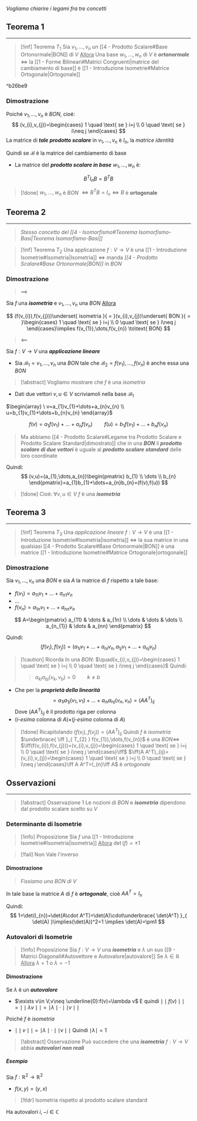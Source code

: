 *Vogliamo chiarire i legami fra tre concetti*

## Teorema 1
---
>[!inf] Teorema $T_{1}$
>Sia $v_{1},\dots,v_{n}$ un [[4 - Prodotto Scalare#Base Ortonormale|BON]] di $V$
><u>Allora</u>
>Una base $w_{1},\dots,w_{n}$ di $V$ è ***ortonormale*** $\iff$ la [[1 - Forme Bilineari#Matrici Congruenti|matrice del cambiamento di base]] è [[1 - Introduzione Isometrie#Matrice Ortogonale|Ortogonale]]

^b26be9


### Dimostrazione

Poiché $v_{1},\dots,v_{n}$ è *BON*, cioé:
$$
(v_{i},v_{j})=\begin{cases}
1 \quad \text{ se } i=j \\
0 \quad \text{ se } i\neq j
\end{cases}
$$
La matrice di ***tale prodotto scalare*** in $v_{1},\dots,v_{n}$ è $I_{n}$, la *matrice identità*

Quindi se $\mathcal{B}$ è la matrice del cambiamento di base
- La matrice del ***prodotto scalare in base*** $w_{1},\dots,w_{n}$ è:

$$
B^TI_{n}B=B^TB
$$
>[!done] $w_{1},\dots,w_{n}$ è *BON* $\iff B^TB=I_{n}\iff B$ è **ortogonale**


## Teorema 2
---
>*Stesso concetto del [[4 - Isomorfismo#Teorema Isomorfismo-Basi|Teorema Isomorfismo-Basi]]*


>[!inf] Teorema $T_{2}$
>Una applicazione $f:V\to V$ è una [[1 - Introduzione Isometrie#Isometria|Isometria]] $\iff$ manda *[[4 - Prodotto Scalare#Base Ortonormale|BON]]* in *BON*

### Dimostrazione
>$\implies$

Sia $f$ una ***isometria*** e $v_{1},\dots,v_{n}$ una *BON*
<u>Allora</u>

$$
(f(v_{i}),f(v_{j}))\underset{ isometria }{ = }(v_{i},v_{j})\underset{ BON }{ = }\begin{cases}
1 \quad \text{ se } i=j \\
0 \quad \text{ se } i\neq j
\end{cases}\implies f(v_{1}),\dots,f(v_{n}) \to\text{ BON}
$$

>$\impliedby$

Sia $f:V\to V$ una ***applicazione lineare***
- Sia $\mathcal{B}_{1}=v_{1},\dots,v_{n}$ una *BON* tale che $\mathcal{B}_{2}=f(v_{1}),\dots,f(v_{n})$ è anche essa una *BON*

>[!abstract] Vogliamo mostrare che $f$ è una *isometria*

- Dati due vettori $v,u\in V$ scriviamoli nella base $\mathcal{B_{1}}$

$\begin{array} \ v=a_{1}v_{1}+\dots+a_{n}v_{n} \\ u=b_{1}v_{1}+\dots+b_{n}v_{n} \end{array}$

$$
f(v)=a_{1}f(v_{1})+\dots+a_{n}f(v_{n})\qquad
f(u)=b_{1}f(v_{1})+\dots+b_{n}f(v_{n})
$$

>Ma abbiamo [[4 - Prodotto Scalare#Legame tra Prodotto Scalare e Prodotto Scalare Standard|dimostrato]] che in una ***BON*** il ***prodotto scalare di due vettori*** è uguale al ***prodotto scalare standard*** delle loro coordinate

Quindi:
$$
(v,u)=(a_{1},\dots,a_{n})\begin{pmatrix}
b_{1} \\
\dots \\
b_{n}
\end{pmatrix}=a_{1}b_{1}+\dots+a_{n}b_{n}=(f(v),f(u))
$$

>[!done] Cioè: $\forall v,u \in V$ $f$ è una ***isometria***

## Teorema 3
---
>[!inf] Teorema $T_{3}$
>Una *applicazione lineare* $f:V\to V$ è una [[1 - Introduzione Isometrie#Isometria|isometria]] $\iff$ la sua matrice in una qualsiasi [[4 - Prodotto Scalare#Base Ortonormale|BON]] è una matrice [[1 - Introduzione Isometrie#Matrice Ortogonale|ortogonale]]

### Dimostrazione

Sia $v_{1},\dots,v_{n}$ una *BON* e sia $A$ la matrice di $f$ rispetto a tale base:
- $f(v_{1})=a_{11}v_{1}+\dots+a_{n1}v_{n}$
- $\dots$
- $f(v_{n})=a_{1n}v_{1}+\dots+a_{nn}v_{n}$

$$
A=\begin{pmatrix}
a_{11} & \dots & a_{1n} \\
\dots & \dots & \dots \\
a_{n_{1}} & \dots & a_{nn}
\end{pmatrix}
$$

Quindi:
$$
(f(v_{i}),f(v_{j}))=(a_{1i}v_{1}+\dots+a_{ni}v_{n},a_{1j}v_{1}+\dots+a_{nj}v_{n})
$$

>[!caution] Ricorda
>In una *BON*: $\quad(v_{i},v_{j})=\begin{cases} 1 \quad \text{ se } i=j \\ 0 \quad \text{ se } i\neq j \end{cases}$
>Quindi:
>>$a_{ki}a_{bj}(v_{k},v_{b})=0 \qquad k\neq b$

- Che per la ***proprietà della linearità***
$$
=a_{1i}a_{1j}(v_{1},v_{1})+\dots+a_{ni}a_{nj}(v_{n},v_{n})=(AA^T)_{ij}
$$
Dove $(AA^T)_{ij}$ è il prodotto riga per colonna
- ($i$-*esima* colonna di $A$)$\times$($j$-*esima* colonna di $A$)


>[!done] Ricapitolando
>$(f(v_{i}),f(v_{j}))=(A A^T)_{ij}$
>Quindi $f$ è *isometria* $\underbrace{ \iff }_{ T_{2} } f(v_{1}),\dots,f(v_{n})$ è una *BON*$\iff$
>$\iff(f(v_{i}),f(v_{j}))=(v_{i},v_{j})=\begin{cases} 1 \quad \text{ se } i=j \\ 0 \quad \text{ se } i\neq j \end{cases}\iff$
>$\iff(A A^T)_{ij}=(v_{i},v_{j})=\begin{cases} 1 \quad \text{ se } i=j \\ 0 \quad \text{ se } i\neq j \end{cases}\iff A A^T=I_{n}\iff A$ è *ortogonale*


## Osservazioni
---
>[!abstract] Osservazione 1
>Le nozioni di *BON* e ***isometria*** dipendono dal prodotto scalare scelto su $V$

### Determinante di Isometrie
>[!info] Proposizione
>Sia $f$ una [[1 - Introduzione Isometrie#Isometria|isometria]]
><u>Allora</u>
>$\det(f)=\pm 1$

>[!fail] Non Vale l'inverso

#### Dimostrazione
> *Fissiamo una BON di $V$*

In tale base la matrice $A$ di $f$ è ***ortogonale***, cioè $A A^T=I_{n}$

Quindi:
$$
1=\det(I_{n})=\det(A\cdot A^T)=\det(A)\cdot\underbrace{ \det(A^T) }_{ \det(A) }\implies(\det(A))^2=1 \implies \det(A)=\pm1
$$
### Autovalori di Isometrie
>[!info] Proposizione
>Sia $f:V\to V$ una ***isometria*** e $\lambda$ un suo [[9 - Matrici Diagonali#Autovettore e Autovalore|autovalore]]
>Se $\lambda\in\mathbb{R}$
><u>Allora</u>
>$\lambda=1$ o $\lambda=-1$

#### Dimostrazione
Se $\lambda$ è un ***autovalore***
- $\exists v\in V,v\neq \underline{0}:f(v)=\lambda v$
E quindi $\mid\mid f(v)\mid\mid=\mid\mid\lambda v\mid\mid=\mid\lambda\mid \cdot\mid\mid v\mid\mid$

Poiché $f$ è *isometria*
- $\mid\mid v\mid\mid=\mid\lambda\mid\cdot\mid\mid v\mid\mid$
 Quindi $\mid\lambda\mid = 1$

>[!abstract] Osservazione
>Può succedere che una ***isometria*** $f:V\to V$ abbia ***autovalori non reali***

##### Esempio
Sia $f:\mathbb{R}^2\to\mathbb{R}^2$
- $f(x,y)=(y,x)$

>[!tldr] Isometria rispetto al prodotto scalare standard

Ha autovalori $i,-i \in \mathbb{C}$